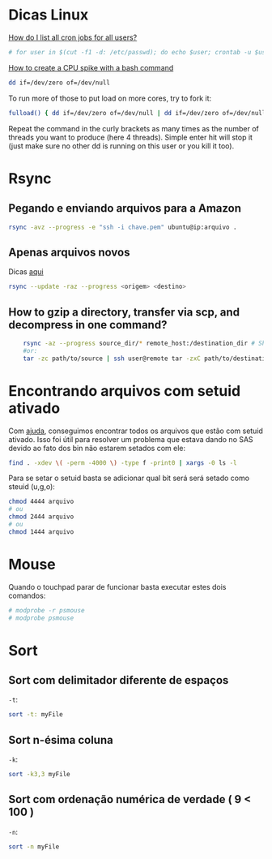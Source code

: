 ﻿# Dicas Linux

[How do I list all cron jobs for all users?](http://stackoverflow.com/questions/134906/how-do-i-list-all-cron-jobs-for-all-users)

~~~ Bash
# for user in $(cut -f1 -d: /etc/passwd); do echo $user; crontab -u $user -l; done
~~~

[How to create a CPU spike with a bash command](http://stackoverflow.com/questions/2925606/how-to-create-a-cpu-spike-with-a-bash-command)

~~~ Bash
dd if=/dev/zero of=/dev/null
~~~

To run more of those to put load on more cores, try to fork it:

~~~ Bash
fulload() { dd if=/dev/zero of=/dev/null | dd if=/dev/zero of=/dev/null | dd if=/dev/zero of=/dev/null | dd if=/dev/zero of=/dev/null & }; fulload; read; killall dd
~~~

Repeat the command in the curly brackets as many times as the number of threads you want to produce (here 4 threads). Simple enter hit will stop it (just make sure no other dd is running on this user or you kill it too).

# Rsync

## Pegando e enviando arquivos para a Amazon

~~~ Bash
rsync -avz --progress -e "ssh -i chave.pem" ubuntu@ip:arquivo .
~~~

## Apenas arquivos novos

Dicas [aqui](http://www.electrictoolbox.com/rsync-ignore-existing-update-newer/)

~~~ Bash
rsync --update -raz --progress <origem> <destino>
~~~

## How to gzip a directory, transfer via scp, and decompress in one command?

~~~ Bash
    rsync -az --progress source_dir/* remote_host:/destination_dir # Show progress bar
    #or:
    tar -zc path/to/source | ssh user@remote tar -zxC path/to/destination # Doesn't show progress bar
~~~

# Encontrando arquivos com setuid ativado

Com [ajuda](http://www.cyberciti.biz/faq/unix-bsd-linux-setuid-file/), conseguimos encontrar todos os arquivos que estão com setuid ativado. Isso foi útil para resolver um problema que estava dando no SAS devido ao fato dos bin não estarem setados com ele:

~~~ Bash
find . -xdev \( -perm -4000 \) -type f -print0 | xargs -0 ls -l
~~~

Para se setar o setuid basta se adicionar qual bit será será setado como steuid (u,g,o):

~~~ Bash
chmod 4444 arquivo
# ou
chmod 2444 arquivo
# ou
chmod 1444 arquivo
~~~

# Mouse

Quando o touchpad parar de funcionar basta executar estes dois comandos:

~~~ Bash
# modprobe -r psmouse
# modprobe psmouse
~~~

# Sort

## Sort com delimitador diferente de espaços

`-t`:
~~~ Bash
sort -t: myFile
~~~

## Sort n-ésima coluna

`-k`:
~~~ Bash
sort -k3,3 myFile
~~~

## Sort com ordenação numérica de verdade ( 9 < 100 )

`-n`:
~~~ Bash
sort -n myFile
~~~
